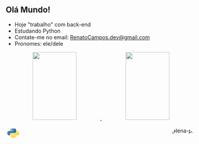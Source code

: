 ## Olá Mundo!
 
- Hoje "trabalho" com back-end
- Estudando Python
- Contate-me no email: RenatoCampos.dev@gmail.com
- Pronomes: ele/dele

<div align="center">
  <a href="https://github.com/RenatoCampos132">
  <img height="180em" width="48%" src="https://github-readme-stats.vercel.app/api?username=RenatoCampos132&show_icons=true&theme=tokyonight&include_all_commits=true&count_private=true"/>
  <img height="180em" width="48%" src="https://github-readme-stats.vercel.app/api/top-langs/?username=RenatoCampos132&layout=compact&langs_count=7&theme=tokyonight"/>
</div>
 
<div style="display: inline_block"><br>
  <img align="center" alt="Rena-Python" height="30" width="40" src="https://raw.githubusercontent.com/devicons/devicon/master/icons/python/python-original.svg">
  <img align="right" alt="Rena-pic" height="150" style="border-radius:50px;" src="https://cdn.discordapp.com/attachments/736621745510809680/971192465484828753/Dogesponja.jpg">
</div>
  
  ##

